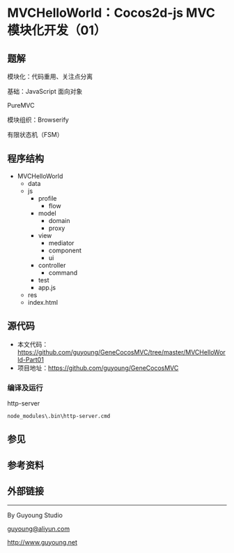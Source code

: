 MVCHelloWorld：Cocos2d-js MVC模块化开发（01）
===========================================

## 题解

模块化：代码重用、关注点分离

基础：JavaScript 面向对象

PureMVC



模块组织：Browserify

有限状态机（FSM）


## 程序结构

- MVCHelloWorld
    - data
    - js
        - profile
            - flow
        - model
            - domain 
            - proxy
        - view
            - mediator    
            - component
            - ui
        - controller
            - command
        - test
        - app.js
    - res
    - index.html
    
## 源代码

- 本文代码：https://github.com/guyoung/GeneCocosMVC/tree/master/MVCHelloWorld-Part01
- 项目地址：https://github.com/guyoung/GeneCocosMVC

### 编译及运行

http-server

    node_modules\.bin\http-server.cmd


## 参见


## 参考资料


## 外部链接


-----------------

By Guyoung Studio 

<guyoung@aliyun.com>

<http://www.guyoung.net>
    




